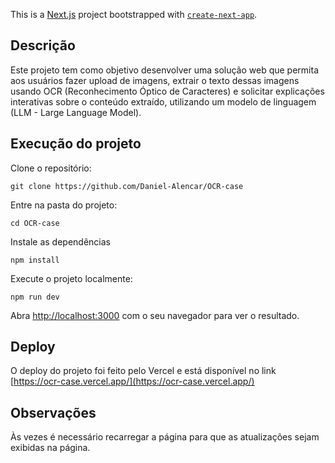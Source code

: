 This is a [Next.js](https://nextjs.org) project bootstrapped with [`create-next-app`](https://nextjs.org/docs/app/api-reference/cli/create-next-app).

## Descrição

Este projeto tem como objetivo desenvolver uma solução web que permita aos usuários fazer upload de imagens, extrair o texto dessas imagens usando OCR (Reconhecimento Óptico de Caracteres) e solicitar explicações interativas sobre o conteúdo extraído, utilizando um modelo de linguagem (LLM - Large Language Model).

## Execução do projeto

Clone o repositório:

```
git clone https://github.com/Daniel-Alencar/OCR-case
```
Entre na pasta do projeto:

```
cd OCR-case
```
Instale as dependências

```
npm install
```

Execute o projeto localmente:

```
npm run dev
```

Abra [http://localhost:3000](http://localhost:3000) com o seu navegador para ver o resultado.

## Deploy

O deploy do projeto foi feito pelo Vercel e está disponível no link [https://ocr-case.vercel.app/](https://ocr-case.vercel.app/)

## Observações

Às vezes é necessário recarregar a página para que as atualizações sejam exibidas na página.